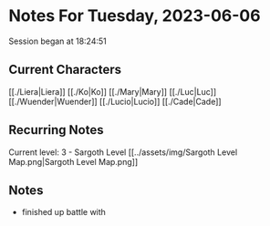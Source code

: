 # Notes For Tuesday, 2023-06-06
Session began at 18:24:51
## Current Characters
[[./Liera|Liera]]
[[./Ko|Ko]]
[[./Mary|Mary]]
[[./Luc|Luc]]
[[./Wuender|Wuender]]
[[./Lucio|Lucio]]
[[./Cade|Cade]]
## Recurring Notes
Current level: 3 - Sargoth Level
[[../assets/img/Sargoth Level Map.png|Sargoth Level Map.png]]
## Notes
- finished up battle with 